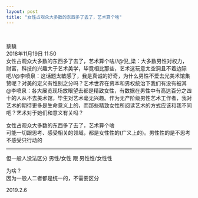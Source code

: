 ```yaml
---
layout: post
title: "女性占观众大多数的东西多了去了，艺术算个啥"
---
```


  
&nbsp;
&nbsp;


蔡驍
<br>2018年11月19日 11:50
<br>女性占观众大多数的东西多了去了，艺术算个啥//@倪_梁：大多数男性对权力，财富，科技的兴趣大于艺术美学，毕竟相比那些，艺术这玩意太空洞且不着边际吧//@李喷泉：这话题太敏感了，我是真诚的好奇，为什么男性不爱去光美术馆集赞呢？对美的定义有性别之分吗？艺术世界在资本和男权统治下我们有没有被其
<br>@李喷泉：各大展览现场放眼望去都是精致女性，有数据在男性中有高达百分之四十的人从不去美术馆，毕生对艺术毫无兴趣。作为无产阶级男性艺术工作者，我对艺术的期待更多是生命意义上的，而那些精致女性所阅读艺术的方式应该和我不同吧？艺术对于她们和意义有关吗？

女性占观众大多数的东西多了去了，艺术算个啥
<br>可能一切跟思考、感受相关的领域，都是女性性的(广义上的)。男性性的是不思考不感受只行动的

---

但一般人没法区分 男性/女性 跟 男性性/女性性

为啥？
<br>因为一般人二者都是统一的，不需要区分

2019.2.6